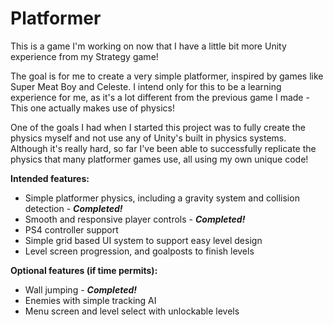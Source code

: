 # Platformer

This is a game I'm working on now that I have a little bit more Unity experience from my Strategy game!

The goal is for me to create a very simple platformer, inspired by games like Super Meat Boy and Celeste. I intend only for this to be a learning experience for me, as it's a lot different from the previous game I made - This one actually makes use of physics!

One of the goals I had when I started this project was to fully create the physics myself and not use any of Unity's built in physics systems. Although it's really hard, so far I've been able to successfully replicate the physics that many platformer games use, all using my own unique code! 

**Intended features:**
- Simple platformer physics, including a gravity system and collision detection - ***Completed!***
- Smooth and responsive player controls - ***Completed!***
- PS4 controller support
- Simple grid based UI system to support easy level design
- Level screen progression, and goalposts to finish levels

**Optional features (if time permits):**
- Wall jumping - ***Completed!***
- Enemies with simple tracking AI
- Menu screen and level select with unlockable levels
